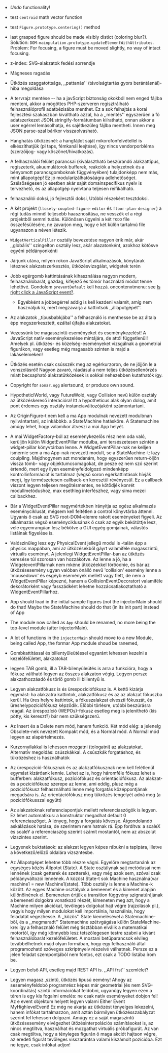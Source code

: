  - *Undo* functionality!
 - test `centroid` math vector function
 - test `Figure.prototype.centering()` method
 - last grasped figure should be made visibly distict (coloring blur?). Solution: `DOM-mainpulation.prototype.updateElementWithAttributes`. Problem: For focusing, a figure must be moved slightly, no way of intact focusing.
 - z-index: SVG-alakzatok fedési sorrendje
 - Mágneses ragadás
 - Ütközés szaggatottsága, ,,pattanás'' (távolságtartás gyors berántásnál)-hiba megoldása
 - A tervrajz mentése -- ha a javScript biztonság okokból nem enged fájlba menteni, akkor a mögöttes PHP-szerveren regisztrálható felhasználóprofil adatbézisába menthet. Ez a sok felhajtás a korai fejlesztési szakaszban kiváltható azzal, ha a ,,mentés'' egyszerűen a fő adatszerkezet JSON.stringify-formátumban kiíratható, onnan akkor a user egérrel lemásolhatja, és sajétkezűleg fájlba mentheti. Innen meg JSON.parse-szal bárikor visszaolvasható.
 - Hanghatás ütközésnél: a hangfájlot saját mikorofonfelvétellel is elkészíthatjük (pl taps, fémkanál leejtése), így nincs vendorporbléma (szerzőijog- vagy köszönet/hivatkozás).
 - A felhasználói felület parancsai (kiválasztható beszúrandó alakzattípus, regiszeterk, akuumulátorok bufferek, reakciók a helyzetnek és a bényomott parancsgomboknak függvényében) tulajdonképp nem más, mint állapotgép! Ez jó modularizálhatósáágra adlehetőséget. Szélsőségesen jó esetben akár saját domainspecifikus nyelv is tervezhető, és az állapotgép nyelvtana teljesen reifikálható.
 - felhasználói doksi, jó fejlesztői doksi, Utóbbi részeként tesztdoksi.
 - A két projekt (`llosely-coupled-figure-editor` és `floor-plan-designer`) a régi tudás minnél teljesebb haasznosítása, ne vesszék el a régi projektből semmi tudás. Különösen ügyelni a két `TODO` file összefésülésére, ne zavarjon meg, hogy e két külön tartalmú  file ugyanazon a néven létezik.
 - `WidgetVerticalPillar` osztály bevezetése nagyon érik már, akár ,,globális'' szingelton osztály lesz, akár alazatonként, azokhoz kötősve egyéni példányonkénti
 - Járjunk utána, milyen rokon JavaScript alkalmazások, könytárak léteznek alakzatszerkesztés, ütközésvizsgálat, widgetek terén
 - Jobb egérgomb kattintásának kihasználása nagyon modern, felhasználóbarát, gazdag, kifejező és tömör használati módot tenne lehetővé. Gondolom `preventDefault` kell hozzá. oncontenxtmenu: see [Is right click a JavaScript event?](https://stackoverflow.com/questions/2405771/is-right-click-a-javascript-event).
    - Egyébként a jobbegérrel addig is kell kezdeni valamit, amíg nem használjuk ki, mert megzavarja a kattintsok ,,állapotgépét''.
 - Az alakzatok ,,típusbabkjába'' a felhasználó is menthesse be az általa épp megszerkesztett, ezáltal újfajta alakzatokat.
 - Vezessünk be magasszintű eseményeket és eseménykezelést! A JavaScript natív eseménykezelése mintájára, de attól függetlenül! Amelyek pl. ütközés- és közelség-eseményeket vizsgálnak a geometriai figurákon, vagy esetleg még magasabb szinten is majd a lakáselemeken!
 - Ütközés esetén csak csússzék meg az egérkurzoron, de ne jöjjön le a vonszolásról! Nagyon zavaró, ráadásul a nem teljes ütközésellenőrzés miatt becsapható alakzatütközések is sokkal nehezebben kutathatók így.
 - Copyright for `sonar.ogg` alertsound, or produce own sound.
 - HypotheticlWorld, vagy FutureWold, vagy Collision nevű külön osztály az ütközéskereső interációra! Itt a hypotheticus alak olyan dolog, amit pont érdemes egy osztály instanciaváltozójaként számontartani.

 - Az OriginFigure-t nem kell a ma App modulnak nevezett modulbnan nyilvántartani, az inkábbkb. a StateMachine hatásköre. A Statemachine amúgy lehet, hogy valamikor átveszi a mai App helyét.
 - A mai WidgetFactory-ból az eseménykezelős rész nem oda való, kerüljön külön WidgetEventPillar modulba, ami tersészetesen szintén a widget-pillar könyvtárban lenne. A WidgetEventPillar-nak ne kelljen ismernie sem a ma App-nak nevezett modult, se a StateMachine-t: lazy coulpling. Majdhogynem azt mondanám, hogy egyszerűen return-öljön vissza tömb- vagy objektumcsomagokat, de pesze ez nem szó szerint értendő, mert egy ilyen eseményfeldolgozó mindenképp kontrollinformációt is tartalmaz (végső soron egérkattintások hívják meg), így természetesen callback-en keresztül révényesül. Ez a callback viszont legyen teljesen megötésmentes, ne kötődjék konrét modullmetódushoz, max esethleg interfészhez, vagy sima mezei callbackhez.
 - Bár a WidgetEventPillar nagymértékben irányítja az egész alkalmazás eseményciklusát, mégsem kell feltétlen a control könyvtárba áttenni. Ugyanis ő csak az SVG root-DOM-elemre rakott eseményeket figyeli.  Az alkalmazás végső eseményciklusának ő csak az egyik bekötöttje lesz, vele egyenrangúan lesz békötve a GUI egyég gomjainak, válastós listáinak figyelése is.
 - Valószinűleg lesz egy PhysicalEvent jellegű modul is -talán épp a physics mappában, ami az ütközésekből gáyrt valamiféle magasszintű, virtuális eseményt. A jelenlegi WidgetEventPillar-ban az ütközés keresése túl szorosan van hozzákötve. Az lenne a jó, ha a WidgeteventPillarnak nem mkéne ütközéekkel töröödnie, és bár az ütközésesemény ugyan valóban önálló nevű 'collision' esemény lenne a 'mousedown' és esgéyb események mellett vagy flett, de nem a WidgetEventPillar képezné, hanem  a CollisionEventDecoratort valamiféle dekorátorként vagy fasszádként lehetne hozzácsatlakoztatható a WidgentEventPillarhoz.
 - App should load in the initial sample figures (not the injectorMain should do that! Maybe the StateMachine should do that (in its init part) instead of App
 - The module now called as `App` should be renamed, no more being the top-level module (after injectorMain).
 - A lot of functions in the `injectorMain` should move to a new Module, being called App, the formar App module shoud be ranemed,

 - Gombkattitással és billentyűleütéssel egyaránt lehessen kezelni a kezelőfelületet, alakzatokat
 - legyen TAB gomb, ill a TAB-bilenyűleütés is arra a funkcióra, hogy a fókusz váltható legyen az összes alakzaton végig. Legyen persze alakzathozzáadó és törlő gomb ill billentyű is.
 - Legyen alakzatfókusz is és ürespozíciófókusz is. A kettő kizárja egymást: ha alakzatra kattintok, alakzatfókusz és az az alakzat fókuszba kerül. Ha üres helyre kattintok, a fókuszalakzat elveszti fókuszát, és üreshelypozíciófókusz képződik. Előbbi törlésre, utóbbi beszúrásra reagál. Az ürespozíció (WEPOs)-fókusz esetleg meg is jeleníthető (kis pötty, kis kereszt?) bár nem szükségszerű.
 - Az Insert és a Delete nem mód, hanem funkció. Két mód elég: a jelenelg Obsolete-nek nevezett Kompakt mód, és a Normál mód. A Normál mód legyen az alapértelmezés.
 - Kurzornyilakkal is lehessen mozgatni (tologatni) az alakzatokat. Alternatív megoldás: csúszkákkal. A csúszkák forgatáshoz, és tükrözéshez is használhatók
 - Az ürespozíció-fókusznak és az alakzatfókusznak nem kell felétlenül egymást kizáróank lennie. Lehet az is, hogy háromféle fókusz lehet a bufferben: alakzatfókusz, pozíciófókusz és orientációfókusz. Az alakzat- és a pozíciófókusz szerepe az lenne, ami eddig, plusz még a pozíciófókusz felhasználható lenne még forgatás középpontjának megadsára is. Az orientációfókusz meg tükrözés tengelyét adná meg (a pozíciófókusszal együtt)

 - Az alakzatoknak referenciapontjuk mellett referenciaszögök is legyen. Ez lehet automatikus: a konstruktor megadhat default 0 referenciaszöget. A lényeg, hogy a forgatás kövesse. Átgondolandó askálázások hatása, de szerintem nem hatnak rá. Épp fordítva: a scaleX és scaleY a referenciaszög szerint számít mostantól, nem az abszolút vízszintes szerint.
 - Legyenek buktatások: az alakzat legyen képes rábukni a taplpára, illetve a következő/előző oldalára vízszntesbe.

 - Az Állapotgépet lehetne több részre vágni. Egyelőre megtartanánk az egységes közös Állpotot (State). A State osztálynak sajt metódusai nem lennének (csak getterek és szetterek), vagy még azok sem, szóval csak példányváltozói lennének. A közöst State-t sok Machine használná(var machine1 = new Machine1(state). Több osztály is lenne a Machine-k között. Az  egyes Machine osztályok a bemeenet és a kimenet alapján különölnének el. Bemeneten értjük a transition függvény szignatúrájának a bemeneti dolgokra vonatkozó részét, kimeneten meg azt, hogy a Machine milyen akciókat, tevőleges dolgokat hajt végre (rajzolások pl.), vagyis hogy milyen modulokat kell importálnia, használnia, hogy feladatát végezhesse. A ,,közös'' State kiemelésével a Statemachine-ből, és a ,,megmaradt'' Statemachine szétvgágása külön StateMachine-kre: így a felhasználó felület még tisztábban elválik a matematikai motortól, így még könnyebb lesz tetszőlegesen testre szabni a kívánt felhasználóbarát kezelőfelületet. A mostani betűparancsok elvileg továbbélhetnek majd olyan formában, hogy egy felhasználó által programozható szöveges szkriptnyelv részeivé válhatnak. Persze ez a jelen feladat szempontjából nem fontos, ezt csak a TODO listába írom be.
 - Legyen belső API, esetleg majd REST API is. ,,API frst'' szemlélet?

 - Legyen magasz ,szintű, ütközés típusú eemény! Ahogy az seseményfeldobó programrész képes már geometriai (és nem SVG-koordinátás) szintű információkat feldobni, ugyanúgy legyen ezen a téren is egy kis fogalmi emelés: ne csak natív eseményeket dobjon fel! Az e event objektum helyett legyen valami Either Event MyHighlevelEvent! Ez még ne akarja az ütközést tényelges lekezelni, hanem infókat tartalmazzon, amit aztán bármilyen ütközésszabályzat szerint fel lehessen dolgozni. Amúgy ez a saját magaszintű ütközésesemény elvégezhet ütözésinterpolációs számításokat is, az nincs megtiltva, használhat és mozgathat virtuális próbafigurát. Az van csak megtiltva, hogy a tényleges figurán ö maga akciót hajtson végre, az eredeti figurát tevőleges visszarántsa valami kiszámolt pozícióba. Ezt ne tegye, csak infókat adjon!
